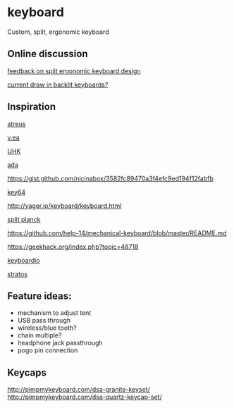 # keyboard
Custom, split, ergonomic keyboard

## Online discussion

[feedback on split ergonomic keyboard design](https://www.reddit.com/r/MechanicalKeyboards/comments/5xdkqc/feedback_on_split_ergonomic_keyboard_design/)

[current draw in backlit keyboards?](https://www.reddit.com/r/MechanicalKeyboards/comments/5xtf0q/current_draw_in_backlit_keyboards/)


## Inspiration

[atreus](https://atreus.technomancy.us/)

[v.ea](http://oddforge.com/product/vea_information)

[UHK](https://ultimatehackingkeyboard.com/)

[ada](https://github.com/jcoleman/ada-keyboard/blob/master/README.md)

https://gist.github.com/nicinabox/3582fc89470a3f4efc9ed194f12fabfb

[key64](https://www.key64.org/)

http://yager.io/keyboard/keyboard.html

[split planck](http://hexwire.com/lets-split-planck-build/)

https://github.com/help-14/mechanical-keyboard/blob/master/README.md

https://geekhack.org/index.php?topic=48718

[keyboardio](https://shop.keyboard.io/)

[stratos](https://imgur.com/a/J0WIa)

## Feature ideas:

- mechanism to adjust tent
- USB pass through
- wireless/blue tooth?
- chain multiple?
- headphone jack passthrough
- pogo pin connection

## Keycaps

http://pimpmykeyboard.com/dsa-granite-keyset/
http://pimpmykeyboard.com/dsa-quartz-keycap-set/
